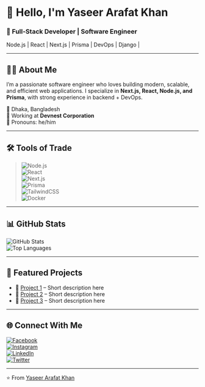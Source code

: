 # 👋 Hello, I'm Yaseer Arafat Khan  

### 🚀 Full-Stack Developer | Software Engineer  
Node.js | React | Next.js | Prisma | DevOps | Django | 

---

## 🧑‍💻 About Me
I’m a passionate software engineer who loves building modern, scalable, and efficient web applications. I specialize in **Next.js, React, Node.js, and Prisma**, with strong experience in backend + DevOps.  

📍 Dhaka, Bangladesh  
💼 Working at **Devnest Corporation**  
📝 Pronouns: he/him  

---


## 🛠 Tools of Trade  

> ![Node.js](https://img.shields.io/badge/Node.js-43853D?style=for-the-badge&logo=node-dot-js&logoColor=white)  
> ![React](https://img.shields.io/badge/React-20232A?style=for-the-badge&logo=react&logoColor=61DAFB)  
> ![Next.js](https://img.shields.io/badge/Next.js-000000?style=for-the-badge&logo=nextdotjs&logoColor=white)  
> ![Prisma](https://img.shields.io/badge/Prisma-2D3748?style=for-the-badge&logo=prisma&logoColor=white)  
> ![TailwindCSS](https://img.shields.io/badge/TailwindCSS-38B2AC?style=for-the-badge&logo=tailwind-css&logoColor=white)  
> ![Docker](https://img.shields.io/badge/Docker-2496ED?style=for-the-badge&logo=docker&logoColor=white)


---

## 📊 GitHub Stats
![GitHub Stats](https://github-readme-stats.vercel.app/api?username=Yaseer123&show_icons=true&theme=radical)  
![Top Languages](https://github-readme-stats.vercel.app/api/top-langs/?username=Yaseer123&layout=compact&theme=radical)  

---

## 📌 Featured Projects
- 🔗 [Project 1](https://github.com/Yaseer123/project1) – Short description here  
- 🔗 [Project 2](https://github.com/Yaseer123/project2) – Short description here  
- 🔗 [Project 3](https://github.com/Yaseer123/project3) – Short description here  

---

## 🌐 Connect With Me
[![Facebook](https://img.shields.io/badge/Facebook-%231877F2.svg?&logo=facebook&logoColor=white)](https://facebook.com/yourpage)  
[![Instagram](https://img.shields.io/badge/Instagram-%23E4405F.svg?&logo=instagram&logoColor=white)](https://instagram.com/yourpage)  
[![LinkedIn](https://img.shields.io/badge/LinkedIn-%230077B5.svg?&logo=linkedin&logoColor=white)](https://linkedin.com/in/yourprofile)  
[![Twitter](https://img.shields.io/badge/Twitter-%231DA1F2.svg?&logo=twitter&logoColor=white)](https://twitter.com/yourprofile)  

---

⭐️ From [Yaseer Arafat Khan](https://github.com/Yaseer123)
